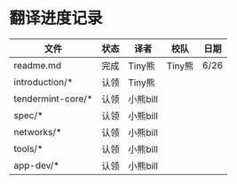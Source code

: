 #  翻译进度记录





| 文件              | 状态 |   译者   |  校队  | 日期 |
| ----------------- | ---- | ------- | ------ | ---- |
| readme.md         | 完成 | Tiny熊   | Tiny熊 | 6/26 |
| introduction/*    | 认领 | Tiny熊   |        |      |
| tendermint-core/* | 认领 | 小熊bill |        |      |
| spec/*            | 认领 | 小熊bill |        |      |
| networks/*        | 认领 | 小熊bill |        |      |
| tools/*           | 认领 | 小熊bill |        |      |
| app-dev/*         | 认领 | 小熊bill |        |      |



